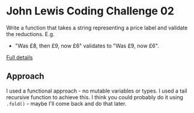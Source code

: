 # John Lewis Coding Challenge 02

Write a function that takes a string representing a price label and validate the
reductions. E.g.
- "Was £8, then £9, now £6" validates to "Was £9, now £6".

[Full details](https://coding-challenges.jl-engineering.net/challenges/challenge-2/)

## Approach

I used a functional approach - no mutable variables or types. I used a tail
recursive function to achieve this. I think you could probably do it using
`.fold()` - maybe I'll come back and do that later.
